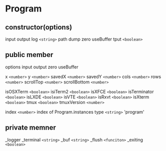 # Program

## constructor(options)

input
output
log `<string>` path
dump
zero
useBuffer
tput  `<boolean>`

## public member

options
input
output
zero
useBuffer

x `<number>`
y `<number>`
savedX `<number>`
savedY `<number>`
cols `<number>`
rows `<number>`
scrollTop `<number>`
scrollBottom `<number>`

isOSXTerm `<boolean>`
isiTerm2 `<boolean>`
isXFCE `<boolean>`
isTerminator `<boolean>`
isLXDE `<boolean>`
isVTE `<boolean>`
isRxvt `<boolean>`
isXterm `<boolean>`
tmux  `<boolean>`
tmuxVersion `<number>`

index `<number>` index of Program.instances
type `<string>` 'program'

## private memner

_logger
_terminal `<string>`
_buf `<string>`
_flush `<funciton>`
_exiting `<boolean>`